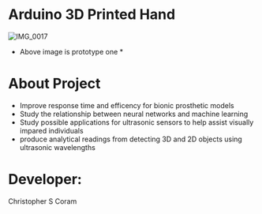 # Arduino 3D Printed Hand
![IMG_0017](https://user-images.githubusercontent.com/36040531/60638227-883bb300-9deb-11e9-925a-15e064ff2733.jpeg)
* Above image is prototype one *

# About Project
* Improve response time and efficency for bionic prosthetic models
* Study the relationship between neural networks and machine learning
* Study possible applications for ultrasonic sensors to help assist visually impared individuals
* produce analytical readings from detecting 3D and 2D objects using ultrasonic wavelengths

# Developer:
Christopher S Coram
